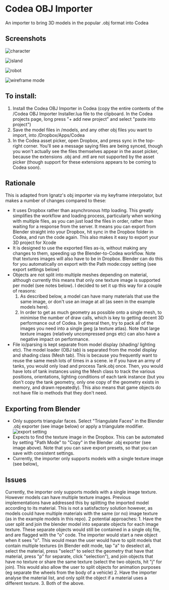 # Codea OBJ Importer

An importer to bring 3D models in the popular .obj format into Codea

## Screenshots

![character](https://raw.githubusercontent.com/Utsira/Codea-OBJ-Importer/master/screenshots/character.png)

![island](https://raw.githubusercontent.com/Utsira/Codea-OBJ-Importer/master/screenshots/island.png)

![robot](https://raw.githubusercontent.com/Utsira/Codea-OBJ-Importer/master/screenshots/asset.jpg)

![wireframe mode](https://raw.githubusercontent.com/Utsira/Codea-OBJ-Importer/master/screenshots/asset-2.jpg)

## To install:

1. Install the Codea OBJ Importer in Codea (copy the entire contents of the /Codea OBJ Importer Installer.lua file to the clipboard. In the Codea projects page, long press "+ add new project" and select "paste into project")
1. Save the model files in /models, and any other obj files you want to import, into /Dropbox/Apps/Codea
2. In the Codea asset picker, open Dropbox, and press sync in the top-right corner. You'll see a message saying files are being synced, though you won't actually see the files themselves appear in the asset picker, because the extensions .obj and .mtl are not supported by the asset picker (though support for these extensions appears to be coming to Codea soon).

## Rationale

This is adapted from Ignatz's obj importer via my keyframe interpolator, but makes a number of changes compared to these:

+ It uses Dropbox rather than asynchronous http loading. This greatly simplifies the workflow and loading process, particularly when working with multiple files, as you can just load the files in order, rather than waiting for a response from the server. It means you can export from Blender straight into your Dropbox, hit sync in the Dropbox folder in Codea, and run the code again. This also makes it easy to export your 3D project for Xcode
+ It is designed to use the exported files as-is, without making any changes to them, speeding up the Blender-to-Codea workflow. Note that textures images will also have to be in Dropbox. Blender can do this for you automatically on export with the Path mode:copy setting (see export settings below)
+ Objects are not split into multiple meshes depending on material, although currently this means that only one texture image is supported per model (see notes below). I decided to set it up this way for a couple of reasons:
    1. As described below, a model can have many materials that use the same image, or don't use an image at all (as seen in the example models here). 
    2. In order to get as much geometry as possible onto a single mesh, to minimise the number of draw calls, which is key to getting decent 3D performance out of Codea. In general then, try to pack all of the images you need into a single jpeg (a texture atlas). Note that large texture images (relatively uncompressed pngs etc) can also have a negative impact on performance.
+ File io/parsing is kept separate from model display (shading/ lighting etc). The model loader (OBJ tab) is separated from the model display and shading class (Mesh tab). This is because you frequently want to reuse the same mesh lots of times in a scene. ie if you have an army of tanks, you would only load and process Tank.obj once. Then, you would have lots of tank instances using the Mesh class to track the various positions, orientations, lighting conditions of each tank instance (but you don't copy the tank geometry, only one copy of the geometry exists in memory, and drawn repeatedly). This also means that game objects do not have file io methods that they don't need.

## Exporting from Blender

+ Only supports triangular faces. Select "Triangulate Faces" in the Blender .obj exporter (see image below) or apply a triangulate modifier.
    ![export setting](https://raw.githubusercontent.com/Utsira/Codea-OBJ-Importer/master/Blender%20export%20settings.jpg)
+ Expects to find the texture image in the Dropbox. This can be automated by setting "Path Mode" to "Copy" in the Blender .obj exporter (see image above). Note that you can save export presets, so that you can save with consistent settings.
+ Currently, the importer only supports models with a single texture image (see below), 

## Issues

Currently, the importer only supports models with a single image texture. However models can have multiple texture images. Previous implementations have addressed this by splitting the imported model according to its material. This is not a satisfactory solution however, as models could have multiple materials with the same (or no) image texture (as in the example models in this repo). 2 potential approaches:
	 1. Have the user split and join the blender model into separate objects for each image texture. These separate objects would still be contained in a single obj file, and are flagged with the "o" code. The importer would start a new object when it sees "o". This would mean the user would have to split models that contain multiple textures (in Blender edit mode, tap "a" to deselect all, select the material, press "select" to select the geometry that have that material, press "p" for separate, click "selection"), and join objects that have no texture or share the same texture (select the two objects, hit "j" for join). This would also allow the user to split objects for animation purposes (eg separate the wheels from the body of a vehicle)
	 2. Have the importer analyse the material list, and only split the object if a material uses a different texture.
	 3. Both of the above.
